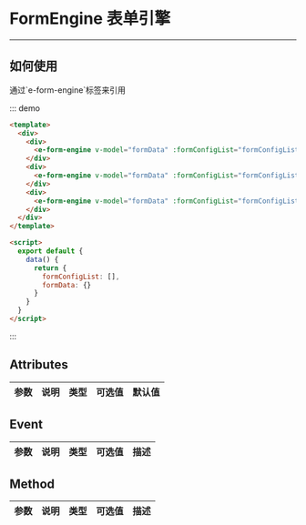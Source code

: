 <!--
 * @Author: fanciNate
 * @Date: 2022-01-10 22:33:44
 * @LastEditTime: 2022-01-10 22:36:06
 * @LastEditors: fanciNate
 * @Description: In User Settings Edit
 * @FilePath: /EasyEle-ui/examples/docs/form-engine.md
-->
# FormEngine 表单引擎

<!-- {.md} -->

---

<!-- {.md} -->

## 如何使用

<!-- {.md} -->

<!-- {.md} --> 通过<!-- {.md} -->`e-form-engine`标签来引用

<template>
  <div>
    <div>
      <e-form-engine v-model="formData" :formConfigList="formConfigList"></e-form-engine>
    </div>
    <div>
      <e-form-engine v-model="formData" :formConfigList="formConfigList" renderSence="edit"></e-form-engine>
    </div>
    <div>
      <e-form-engine v-model="formData" :formConfigList="formConfigList" renderSence="read"></e-form-engine>
    </div>
  </div>
</template>

<script>
  export default {
    data() {
      return {
        formConfigList: [],
        formData: {}
      }
    }
  }
</script>

::: demo

```html
<template>
  <div>
    <div>
      <e-form-engine v-model="formData" :formConfigList="formConfigList"></e-form-engine>
    </div>
    <div>
      <e-form-engine v-model="formData" :formConfigList="formConfigList" renderSence="edit"></e-form-engine>
    </div>
    <div>
      <e-form-engine v-model="formData" :formConfigList="formConfigList" renderSence="read"></e-form-engine>
    </div>
  </div>
</template>

<script>
  export default {
    data() {
      return {
        formConfigList: [],
        formData: {}
      }
    }
  }
</script>
```

:::

## Attributes

<!-- {.md} -->

| 参数 | 说明 | 类型 | 可选值 | 默认值 |
| --- | --- | --- | --- | --- |

## Event

<!-- {.md} -->

| 参数 | 说明 | 类型 | 可选值 | 描述 |
| --- | --- | --- | --- | --- |


## Method

<!-- {.md} -->

| 参数            | 说明 | 类型               | 可选值 | 描述             |
| --------------- | ---- | ------------------ | ------ | ---------------- |

